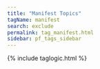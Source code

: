 ```yaml
---
title: "Manifest Topics"
tagName: manifest
search: exclude
permalink: tag_manifest.html
sidebar: pf_tags_sidebar
---
```

{% include taglogic.html %}
